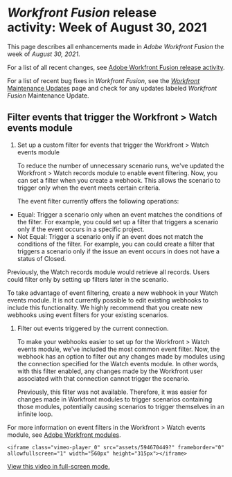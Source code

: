 

# *Workfront Fusion* release activity:&nbsp;Week of August 30, 2021

This page describes all enhancements made in *Adobe Workfront Fusion* the week of *August 30, 2021*.

For a list of all recent changes, see [Adobe Workfront Fusion release activity](../../../product-announcements/product-releases/fusion-release-activity/fusion-release-activity.md).

For a list of recent bug fixes in *Workfront Fusion*, see the [*Workfront* Maintenance Updates](https://one.workfront.com/s/article/Workfront-Maintenance-Updates-1882317350) page and check for any updates labeled *Workfront Fusion* Maintenance Update.

## Filter events that trigger the Workfront > Watch events module

1. Set up a custom filter for events that trigger the Workfront > Watch events module

   To reduce the number of unnecessary scenario runs, we've updated the Workfront > Watch records module to enable event filtering. Now, you can set a filter when you create a webhook. This allows the scenario to trigger only when the event meets certain criteria.

   The event filter currently offers the following operations:

  * Equal: Trigger a scenario only when an event matches the conditions of the filter. For example, you could set up a filter that triggers a scenario only if the event occurs in a specific project.
  * Not Equal: Trigger a scenario only if an event does not match the conditions of the filter. For example, you can could create a filter that triggers a scenario only if the issue an event occurs in does not have a status of Closed.

   Previously, the Watch records module would retrieve all records. Users could filter only by setting up filters later in the scenario.

   To take advantage of event filtering, create a new webhook in your Watch events module. It is not currently possible to edit existing webhooks to include this functionality. We highly recommend that you create new webhooks using event filters for your existing scenarios.

1. Filter out events triggered by the current connection.

   To make your webhooks easier to set up for the Workfront > Watch events module, we've included the most common event filter. Now, the webhook has an option to filter out any changes made by modules using the connection specified for the Watch events module. In other words, with this filter enabled, any changes made by the Workfront user associated with that connection cannot trigger the scenario.

   Previously, this filter was not available. Therefore, it was easier for changes made in Workfront modules to trigger scenarios containing those modules, potentially causing scenarios to trigger themselves in an infinite loop.

For more information on event filters in the Workfront > Watch events module, see [Adobe Workfront modules](../../../workfront-fusion/apps-and-their-modules/workfront-modules.md).

`<iframe class="vimeo-player_0" src="assets/594670449?" frameborder="0" allowfullscreen="1" width="560px" height="315px"></iframe>`

[View this video in full-screen mode.](https://vimeo.com/594670449/76ee783470) 
